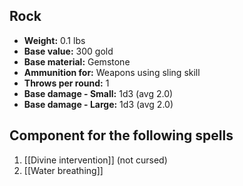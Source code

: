 ## Rock
- **Weight:** 0.1 lbs
- **Base value:** 300 gold
- **Base material:** Gemstone
- **Ammunition for:** Weapons using sling skill
- **Throws per round:** 1
- **Base damage - Small:** 1d3 (avg 2.0)
- **Base damage - Large:** 1d3 (avg 2.0)
## Component for the following spells
1. [[Divine intervention]] (not cursed)
2. [[Water breathing]]
